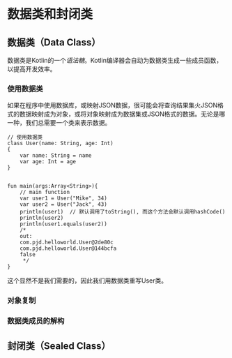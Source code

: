 # 数据类和封闭类
## 数据类（Data Class）
数据类是Kotlin的一个*语法糖*。Kotlin编译器会自动为数据类生成一些成员函数，以提高开发效率。
### 使用数据类
如果在程序中使用数据库，或映射JSON数据，很可能会将查询结果集火JSON格式的数据映射成为对象，或将对象映射成为数据集或JSON格式的数据。无论是哪一种，我们总需要一个类来表示数据。
```
// 使用数据类
class User(name: String, age: Int)
{
    var name: String = name
    var age: Int = age
}


fun main(args:Array<String>){
    // main function
    var user1 = User("Mike", 34)
    var user2 = User("Jack", 43)
    println(user1)  // 默认调用了toString(), 而这个方法会默认调用hashCode()
    println(user2)
    println(user1.equals(user2))
    /*
    out:
    com.pjd.helloworld.User@2de80c
    com.pjd.helloworld.User@144bcfa
    false
     */
}
```
这个显然不是我们需要的，因此我们用数据类重写User类。
### 对象复制
### 数据类成员的解构
## 封闭类（Sealed Class）
